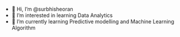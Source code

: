 - 👋 Hi, I’m @surbhisheoran
- 👀 I’m interested in learning Data Analytics
- 🌱 I’m currently learning Predictive modelling and Machine Learning Algorithm


<!---
surbhisheoran/surbhisheoran is a ✨ special ✨ repository because its `README.md` (this file) appears on your GitHub profile.
You can click the Preview link to take a look at your changes.
--->
